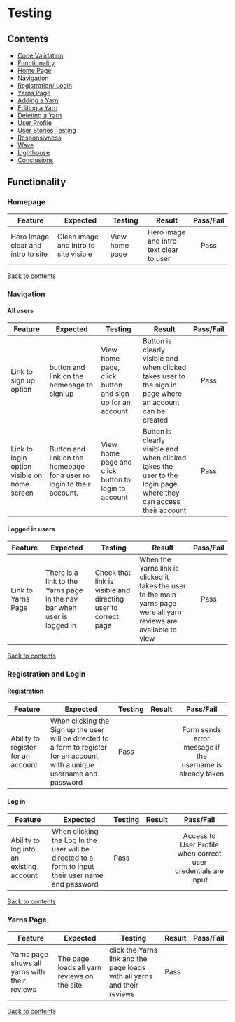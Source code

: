 # Testing

## Contents 
* [Code Validation](#validation)
* [Functionality](#functionality)
* [Home Page](#homepage)
* [Navigation](#navbar)
* [Registration/ Login](#registration-and-login)
* [Yarns Page](#yargs-page)
* [Adding a Yarn](#adding-yarn)
* [Editing a Yarn](#editing-yarn)
* [Deleting a Yarn](#deleting-yarn)
* [User Profile](#user-profile)
* [User Stories Testing](#user-stories-testing)
* [Responsivness](#responsivness)
* [Wave](#wave)
* [Lighthouse](#lighthouse)
* [Conclusions](#conclusions)


## Functionality
### Homepage

| Feature        | Expected           | Testing  | Result | Pass/Fail |
| ------------- |-------------| -----|  ---------- | :----: |
| Hero Image clear and intro to site  | Clean image and intro to site visible | View home page | Hero image and intro text clear to user | Pass |

[Back to contents](#contents)

### Navigation
#### All users

| Feature        | Expected           | Testing  | Result | Pass/Fail |
| ------------- |-------------| -----|  ---------- | :----: |
| Link to sign up option  | button and link on the homepage to sign up  | View home page, click button and sign up for an account | Button is clearly visible and when clicked takes user to the sign in page where an account can be created | Pass |
| Link to login option visible on home screen | Button and link on the homepage for a user ro login to their account. | View home page and click button to login to account | Button is clearly visible and when clicked takes the user to the login page where they can access their account | Pass |

#### Logged in users

| Feature        | Expected           | Testing  | Result | Pass/Fail |
| ------------- |-------------| -----|  ---------- | :----: |
| Link to Yarns Page | There is a link to the Yarns page in the nav bar when user is logged in | Check that link is visible and directing user to correct page | When the Yarns link is clicked it takes the user to the main yarns page were all yarn reviews are available to view | Pass|| Link to Add Yarn in navbar when user is logged in | Check that link is visible and directing user to correct page | When the link is clicked the user is redirected to the Add Yarn page | Pass || Link to Profile page | There is a link in the nave bar for a user to view their profile | Clicking on the link redirects the user to thier user profile page | Pass|| Log Out Button | There is a button in the navbar that the user can log out from the site with |  Clicking this button logs the users out | Pass||

[Back to contents](#contents)

### Registration and Login
#### Registration

| Feature        | Expected           | Testing  | Result | Pass/Fail |
| ------------- |-------------| -----|  ---------- | :----: |
|Ability to register for an account | When clicking the Sign up the user will be directed to a form to register for an account with a unique username and password | Pass || Form sends error message if the username is already taken | Form will send a flash message to user if username is already taken and suggest user try a different username | Input a username that already exists into the form and submit to test message | Pass ||


#### Log in

| Feature        | Expected           | Testing  | Result | Pass/Fail |
| ------------- |-------------| -----|  ---------- | :----: |
|Ability to log into an existing account | When clicking the Log In the user will be directed to a form to input their user name and password | Pass || Access to User Profile when correct user credentials are input | When user inputs correct username and pass word the user is then redirected to the Profile page | Input correct details for user and submit form | With correct details input and submitted the user is redirected to the Profile page | Pass || Incorrect details are falgged to user | If user submits invalid information such as wrong username/ password this is flagged to the user | Incorrect username / password input to form | When wrong information added to form the user is given a message to say that the username/ password was incorrect and to try again | Pass ||

[Back to contents](#contents)

### Yarns Page

| Feature        | Expected           | Testing  | Result | Pass/Fail |
| ------------- |-------------| -----|  ---------- | :----: |
|Yarns page shows all yarns with their reviews | The page loads all yarn reviews on the site | click the Yarns link and the page loads with all yarns and their reviews | Pass||

[Back to contents](#contents)